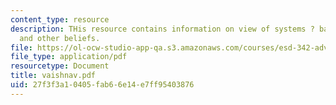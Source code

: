 ```yaml
---
content_type: resource
description: THis resource contains information on view of systems ? background, biases
  and other beliefs.
file: https://ol-ocw-studio-app-qa.s3.amazonaws.com/courses/esd-342-advanced-system-architecture-spring-2006/27f3f3a10405fab66e14e7ff95403876_vaishnav.pdf
file_type: application/pdf
resourcetype: Document
title: vaishnav.pdf
uid: 27f3f3a1-0405-fab6-6e14-e7ff95403876
---
```

